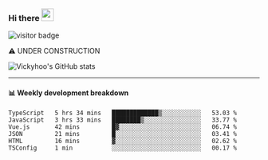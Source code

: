 ### Hi there <a href="https://www.gautamkrishnar.com/"><img src="https://media.giphy.com/media/hvRJCLFzcasrR4ia7z/giphy.gif" width="25px"></a>

![visitor badge](https://visitor-badge.glitch.me/badge?page_id=vickyhoo.vickyhoo&left_color=black&right_color=cornflowerblue)

⚠️ UNDER CONSTRUCTION

![Vickyhoo's GitHub stats](https://github-readme-stats.vercel.app/api?username=vickyhoo&theme=react&show_icons=true&count_private=true)

---

#### :bar_chart: Weekly development breakdown

<!--START_SECTION:waka-->

```text
TypeScript   5 hrs 34 mins   █████████████▒░░░░░░░░░░░   53.03 %
JavaScript   3 hrs 33 mins   ████████▒░░░░░░░░░░░░░░░░   33.77 %
Vue.js       42 mins         █▓░░░░░░░░░░░░░░░░░░░░░░░   06.74 %
JSON         21 mins         █░░░░░░░░░░░░░░░░░░░░░░░░   03.41 %
HTML         16 mins         ▓░░░░░░░░░░░░░░░░░░░░░░░░   02.62 %
TSConfig     1 min           ░░░░░░░░░░░░░░░░░░░░░░░░░   00.17 %
```

<!--END_SECTION:waka-->


<!--
**vickyhoo/vickyhoo** is a ✨ _special_ ✨ repository because its `README.md` (this file) appears on your GitHub profile.

Here are some ideas to get you started:

- 🔭 I’m currently working on ...
- 🌱 I’m currently learning ...
- 👯 I’m looking to collaborate on ...
- 🤔 I’m looking for help with ...
- 💬 Ask me about ...
- 📫 How to reach me: ...
- 😄 Pronouns: ...
- ⚡ Fun fact: ...
-->
